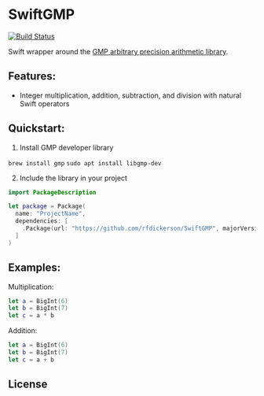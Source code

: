 # SwiftGMP

[![Build Status](https://travis-ci.org/rfdickerson/SwiftGMP.svg?branch=master)](https://travis-ci.org/rfdickerson/SwiftGMP)

Swift wrapper around the [GMP arbitrary precision arithmetic library](https://gmplib.org/).

## Features:

 - Integer multiplication, addition, subtraction, and division with natural Swift operators

## Quickstart:

  1. Install GMP developer library
  
  `brew install gmp`
  `sudo apt install libgmp-dev`


  2. Include the library in your project
  
  ```swift
  import PackageDescription

  let package = Package(
    name: "ProjectName",
    dependencies: [
      .Package(url: "https://github.com/rfdickerson/SwiftGMP", majorVersion: 0)
    ]
  )
  ```
  
## Examples:

Multiplication:

```swift
let a = BigInt(6)
let b = BigInt(7)        
let c = a * b
```

Addition:

```swift
let a = BigInt(6)
let b = BigInt(7)        
let c = a + b
```

## License


